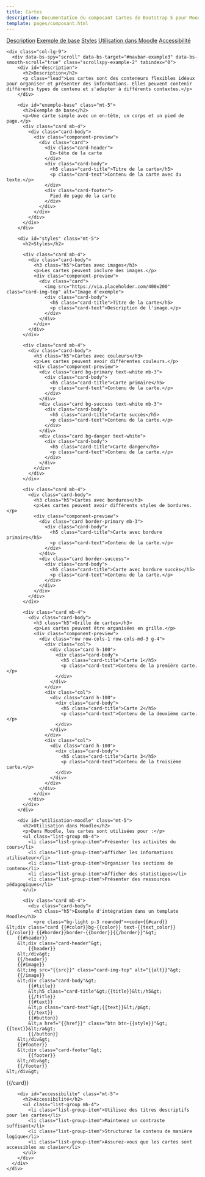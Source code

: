```yaml
---
title: Cartes
description: Documentation du composant Cartes de Bootstrap 5 pour Moodle
template: pages/composant.html
---
```


<div class="container py-4">
  <div class="row">
    <div class="col-lg-3">
      <nav id="navbar-example3" class="h-100 flex-column align-items-stretch pe-4 border-end">
        <nav class="nav nav-pills flex-column">
          <a class="nav-link" href="#description">Description</a>
          <a class="nav-link" href="#exemple-base">Exemple de base</a>
          <a class="nav-link" href="#styles">Styles</a>
          <a class="nav-link" href="#utilisation-moodle">Utilisation dans Moodle</a>
          <a class="nav-link" href="#accessibilite">Accessibilité</a>
        </nav>
      </nav>
    </div>

    <div class="col-lg-9">
      <div data-bs-spy="scroll" data-bs-target="#navbar-example3" data-bs-smooth-scroll="true" class="scrollspy-example-2" tabindex="0">
        <div id="description">
          <h2>Description</h2>
          <p class="lead">Les cartes sont des conteneurs flexibles idéaux pour organiser et présenter des informations. Elles peuvent contenir différents types de contenu et s'adapter à différents contextes.</p>
        </div>

        <div id="exemple-base" class="mt-5">
          <h2>Exemple de base</h2>
          <p>Une carte simple avec un en-tête, un corps et un pied de page.</p>
          <div class="card mb-4">
            <div class="card-body">
              <div class="component-preview">
                <div class="card">
                  <div class="card-header">
                    En-tête de la carte
                  </div>
                  <div class="card-body">
                    <h5 class="card-title">Titre de la carte</h5>
                    <p class="card-text">Contenu de la carte avec du texte.</p>
                  </div>
                  <div class="card-footer">
                    Pied de page de la carte
                  </div>
                </div>
              </div>
            </div>
          </div>
        </div>

        <div id="styles" class="mt-5">
          <h2>Styles</h2>

          <div class="card mb-4">
            <div class="card-body">
              <h3 class="h5">Cartes avec images</h3>
              <p>Les cartes peuvent inclure des images.</p>
              <div class="component-preview">
                <div class="card">
                  <img src="https://via.placeholder.com/400x200" class="card-img-top" alt="Image d'exemple">
                  <div class="card-body">
                    <h5 class="card-title">Titre de la carte</h5>
                    <p class="card-text">Description de l'image.</p>
                  </div>
                </div>
              </div>
            </div>
          </div>

          <div class="card mb-4">
            <div class="card-body">
              <h3 class="h5">Cartes avec couleurs</h3>
              <p>Les cartes peuvent avoir différentes couleurs.</p>
              <div class="component-preview">
                <div class="card bg-primary text-white mb-3">
                  <div class="card-body">
                    <h5 class="card-title">Carte primaire</h5>
                    <p class="card-text">Contenu de la carte.</p>
                  </div>
                </div>
                <div class="card bg-success text-white mb-3">
                  <div class="card-body">
                    <h5 class="card-title">Carte succès</h5>
                    <p class="card-text">Contenu de la carte.</p>
                  </div>
                </div>
                <div class="card bg-danger text-white">
                  <div class="card-body">
                    <h5 class="card-title">Carte danger</h5>
                    <p class="card-text">Contenu de la carte.</p>
                  </div>
                </div>
              </div>
            </div>
          </div>

          <div class="card mb-4">
            <div class="card-body">
              <h3 class="h5">Cartes avec bordures</h3>
              <p>Les cartes peuvent avoir différents styles de bordures.</p>
              <div class="component-preview">
                <div class="card border-primary mb-3">
                  <div class="card-body">
                    <h5 class="card-title">Carte avec bordure primaire</h5>
                    <p class="card-text">Contenu de la carte.</p>
                  </div>
                </div>
                <div class="card border-success">
                  <div class="card-body">
                    <h5 class="card-title">Carte avec bordure succès</h5>
                    <p class="card-text">Contenu de la carte.</p>
                  </div>
                </div>
              </div>
            </div>
          </div>

          <div class="card mb-4">
            <div class="card-body">
              <h3 class="h5">Grille de cartes</h3>
              <p>Les cartes peuvent être organisées en grille.</p>
              <div class="component-preview">
                <div class="row row-cols-1 row-cols-md-3 g-4">
                  <div class="col">
                    <div class="card h-100">
                      <div class="card-body">
                        <h5 class="card-title">Carte 1</h5>
                        <p class="card-text">Contenu de la première carte.</p>
                      </div>
                    </div>
                  </div>
                  <div class="col">
                    <div class="card h-100">
                      <div class="card-body">
                        <h5 class="card-title">Carte 2</h5>
                        <p class="card-text">Contenu de la deuxième carte.</p>
                      </div>
                    </div>
                  </div>
                  <div class="col">
                    <div class="card h-100">
                      <div class="card-body">
                        <h5 class="card-title">Carte 3</h5>
                        <p class="card-text">Contenu de la troisième carte.</p>
                      </div>
                    </div>
                  </div>
                </div>
              </div>
            </div>
          </div>
        </div>

        <div id="utilisation-moodle" class="mt-5">
          <h2>Utilisation dans Moodle</h2>
          <p>Dans Moodle, les cartes sont utilisées pour :</p>
          <ul class="list-group mb-4">
            <li class="list-group-item">Présenter les activités du cours</li>
            <li class="list-group-item">Afficher les informations utilisateur</li>
            <li class="list-group-item">Organiser les sections de contenu</li>
            <li class="list-group-item">Afficher des statistiques</li>
            <li class="list-group-item">Présenter des ressources pédagogiques</li>
          </ul>

          <div class="card mb-4">
            <div class="card-body">
              <h3 class="h5">Exemple d'intégration dans un template Moodle</h3>
              <pre class="bg-light p-3 rounded"><code>{{#card}}
    &lt;div class="card {{#color}}bg-{{color}} text-{{text_color}}{{/color}} {{#border}}border-{{border}}{{/border}}"&gt;
        {{#header}}
        &lt;div class="card-header"&gt;
            {{header}}
        &lt;/div&gt;
        {{/header}}
        {{#image}}
        &lt;img src="{{src}}" class="card-img-top" alt="{{alt}}"&gt;
        {{/image}}
        &lt;div class="card-body"&gt;
            {{#title}}
            &lt;h5 class="card-title"&gt;{{title}}&lt;/h5&gt;
            {{/title}}
            {{#text}}
            &lt;p class="card-text"&gt;{{text}}&lt;/p&gt;
            {{/text}}
            {{#button}}
            &lt;a href="{{href}}" class="btn btn-{{style}}"&gt;{{text}}&lt;/a&gt;
            {{/button}}
        &lt;/div&gt;
        {{#footer}}
        &lt;div class="card-footer"&gt;
            {{footer}}
        &lt;/div&gt;
        {{/footer}}
    &lt;/div&gt;
{{/card}}</code></pre>
            </div>
          </div>
        </div>

        <div id="accessibilite" class="mt-5">
          <h2>Accessibilité</h2>
          <ul class="list-group mb-4">
            <li class="list-group-item">Utilisez des titres descriptifs pour les cartes</li>
            <li class="list-group-item">Maintenez un contraste suffisant</li>
            <li class="list-group-item">Structurez le contenu de manière logique</li>
            <li class="list-group-item">Assurez-vous que les cartes sont accessibles au clavier</li>
          </ul>
        </div>
      </div>
    </div>
  </div>
</div>
